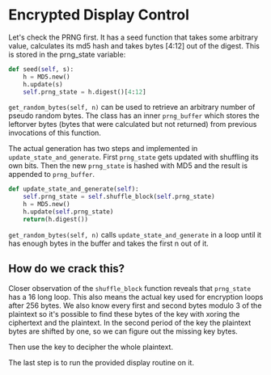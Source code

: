 # Encrypted Display Control

Let's check the PRNG first. It has a seed function that takes some arbitrary value, calculates its md5 hash
and takes bytes [4:12] out of the digest. This is stored in the prng_state variable:

```python
def seed(self, s):
    h = MD5.new()
    h.update(s)
    self.prng_state = h.digest()[4:12]
```

`get_random_bytes(self, n)` can be used to retrieve an arbitrary number of pseudo random bytes. The class
has an inner `prng_buffer` which stores the leftorver bytes (bytes that were calculated but not returned) 
from previous invocations of this function.

The actual generation has two steps and implemented in `update_state_and_generate`. First `prng_state` 
gets updated with shuffling its own bits. Then the new `prng_state` is hashed with MD5 and
the result is appended to `prng_buffer`.

```python
def update_state_and_generate(self):
    self.prng_state = self.shuffle_block(self.prng_state)
    h = MD5.new()
    h.update(self.prng_state)
    return(h.digest())
```

`get_random_bytes(self, n)` calls `update_state_and_generate` in a loop until it has enough bytes in the buffer
and takes the first n out of it.

## How do we crack this?

Closer observation of the `shuffle_block` function 
reveals that `prng_state` has a 16 long loop. This also means 
the actual key used for encryption loops after 256 bytes.
We also know every first and second bytes 
modulo 3 of the plaintext so it's possible to find
these bytes of the key with xoring the ciphertext
and the plaintext. 
In the second period of the key the plaintext bytes are shifted by one, 
so we can figure out the missing key bytes.

Then use the key to decipher the whole plaintext.

The last step is to run the provided display routine on it.
